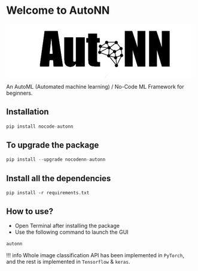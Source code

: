 # Welcome to AutoNN

<img src="./img/logowhite.png" style="display: block; margin-left: auto; margin-right: auto"/>


An AutoML (Automated machine learning) / No-Code ML Framework for beginners.

## Installation

```python
pip install nocode-autonn
```

## To upgrade the package

```python
pip install --upgrade nocodenn-autonn
```

## Install all the dependencies

```
pip install -r requirements.txt
```

## How to use? 

- Open Terminal after installing the package
- Use the following command to launch the GUI
```python 
autonn
```
!!! info
    Whole image classification API has been implemented in `PyTorch`, and the rest is implemented in `Tensorflow` & `keras`.